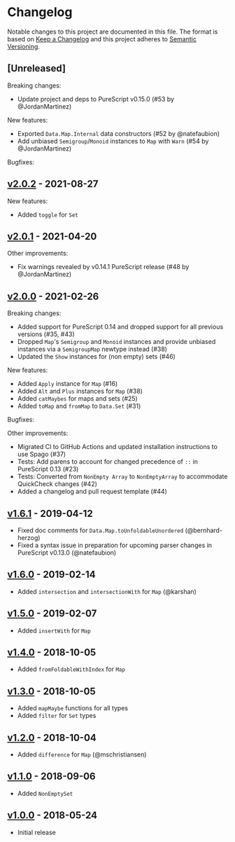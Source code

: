 # Changelog

Notable changes to this project are documented in this file. The format is based on [Keep a Changelog](https://keepachangelog.com/en/1.0.0/) and this project adheres to [Semantic Versioning](https://semver.org/spec/v2.0.0.html).

## [Unreleased]

Breaking changes:
- Update project and deps to PureScript v0.15.0 (#53 by @JordanMartinez)

New features:
- Exported `Data.Map.Internal` data constructors (#52 by @natefaubion)
- Add unbiased `Semigroup`/`Monoid` instances to `Map` with `Warn` (#54 by @JordanMartinez)

Bugfixes:

## [v2.0.2](https://github.com/purescript/purescript-ordered-collections/releases/tag/v2.0.2) - 2021-08-27

New features:
- Added `toggle` for `Set`

## [v2.0.1](https://github.com/purescript/purescript-ordered-collections/releases/tag/v2.0.1) - 2021-04-20

Other improvements:
- Fix warnings revealed by v0.14.1 PureScript release (#48 by @JordanMartinez)

## [v2.0.0](https://github.com/purescript/purescript-ordered-collections/releases/tag/v2.0.0) - 2021-02-26

Breaking changes:
- Added support for PureScript 0.14 and dropped support for all previous versions (#35, #43)
- Dropped `Map`'s `Semigroup` and `Monoid` instances and provide unbiased instances via a `SemigroupMap` newtype instead (#38)
- Updated the `Show` instances for (non empty) sets (#46)

New features:
- Added `Apply` instance for `Map` (#16)
- Added `Alt` and `Plus` instances for `Map` (#38)
- Added `catMaybes` for maps and sets (#25)
- Added `toMap` and `fromMap` to `Data.Set` (#31)

Bugfixes:

Other improvements:
- Migrated CI to GitHub Actions and updated installation instructions to use Spago (#37)
- Tests: Add parens to account for changed precedence of `::` in PureScript 0.13 (#23)
- Tests: Converted from `NonEmpty Array` to `NonEmptyArray` to accommodate QuickCheck changes (#42)
- Added a changelog and pull request template (#44)

## [v1.6.1](https://github.com/purescript/purescript-ordered-collections/releases/tag/v1.6.1) - 2019-04-12

- Fixed doc comments for `Data.Map.toUnfoldableUnordered` (@bernhard-herzog)
- Fixed a syntax issue in preparation for upcoming parser changes in PureScript v0.13.0 (@natefaubion)

## [v1.6.0](https://github.com/purescript/purescript-ordered-collections/releases/tag/v1.6.0) - 2019-02-14

- Added `intersection` and `intersectionWith` for `Map` (@karshan)

## [v1.5.0](https://github.com/purescript/purescript-ordered-collections/releases/tag/v1.5.0) - 2019-02-07

- Added `insertWith` for `Map`

## [v1.4.0](https://github.com/purescript/purescript-ordered-collections/releases/tag/v1.4.0) - 2018-10-05

- Added `fromFoldableWithIndex` for `Map`

## [v1.3.0](https://github.com/purescript/purescript-ordered-collections/releases/tag/v1.3.0) - 2018-10-05

- Added `mapMaybe` functions for all types
- Added `filter` for `Set` types

## [v1.2.0](https://github.com/purescript/purescript-ordered-collections/releases/tag/v1.2.0) - 2018-10-04

- Added `difference` for `Map` (@mschristiansen)

## [v1.1.0](https://github.com/purescript/purescript-ordered-collections/releases/tag/v1.1.0) - 2018-09-06

- Added `NonEmptySet`

## [v1.0.0](https://github.com/purescript/purescript-ordered-collections/releases/tag/v1.0.0) - 2018-05-24

- Initial release
